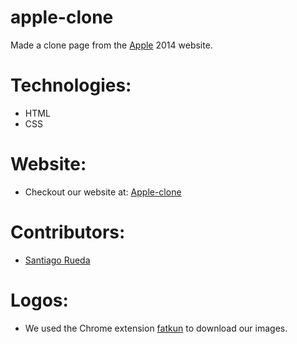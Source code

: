 # apple-clone

Made a clone page from the [Apple](https://web.archive.org/web/20140301004610/http://www.apple.com/) 2014 website.

# Technologies:
- HTML
- CSS

# Website:
- Checkout our website at: [Apple-clone](https://srueda27.github.io/apple-clone/)

# Contributors:
- [Santiago Rueda](https://github.com/srueda27)

# Logos:
- We used the Chrome extension [fatkun](https://chrome.google.com/webstore/detail/fatkun-batch-download-ima/nnjjahlikiabnchcpehcpkdeckfgnohf?hl=en) to download our images.
